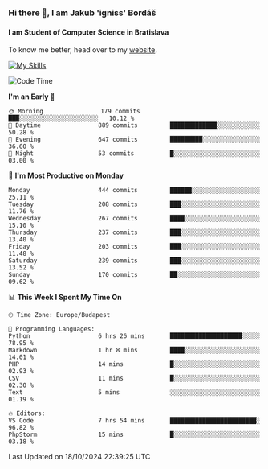 ### Hi there 👋, I am Jakub 'igniss' Bordáš

#### I am Student of Computer Science in Bratislava
To know me better, head over to my [website](https://bordas.sk).

[![My Skills](https://skillicons.dev/icons?i=js,html,css,figma,svelte,java,kotlin,python,postgresql,typescript,nest,nodejs)](https://bordas.sk)


<!--START_SECTION:waka-->
![Code Time](http://img.shields.io/badge/Code%20Time-1%2C547%20hrs%2019%20mins-blue)

**I'm an Early 🐤** 

```text
🌞 Morning                179 commits         ███░░░░░░░░░░░░░░░░░░░░░░   10.12 % 
🌆 Daytime                889 commits         █████████████░░░░░░░░░░░░   50.28 % 
🌃 Evening                647 commits         █████████░░░░░░░░░░░░░░░░   36.60 % 
🌙 Night                  53 commits          █░░░░░░░░░░░░░░░░░░░░░░░░   03.00 % 
```
📅 **I'm Most Productive on Monday** 

```text
Monday                   444 commits         ██████░░░░░░░░░░░░░░░░░░░   25.11 % 
Tuesday                  208 commits         ███░░░░░░░░░░░░░░░░░░░░░░   11.76 % 
Wednesday                267 commits         ████░░░░░░░░░░░░░░░░░░░░░   15.10 % 
Thursday                 237 commits         ███░░░░░░░░░░░░░░░░░░░░░░   13.40 % 
Friday                   203 commits         ███░░░░░░░░░░░░░░░░░░░░░░   11.48 % 
Saturday                 239 commits         ███░░░░░░░░░░░░░░░░░░░░░░   13.52 % 
Sunday                   170 commits         ██░░░░░░░░░░░░░░░░░░░░░░░   09.62 % 
```


📊 **This Week I Spent My Time On** 

```text
🕑︎ Time Zone: Europe/Budapest

💬 Programming Languages: 
Python                   6 hrs 26 mins       ████████████████████░░░░░   78.95 % 
Markdown                 1 hr 8 mins         ████░░░░░░░░░░░░░░░░░░░░░   14.01 % 
PHP                      14 mins             █░░░░░░░░░░░░░░░░░░░░░░░░   02.93 % 
CSV                      11 mins             █░░░░░░░░░░░░░░░░░░░░░░░░   02.30 % 
Text                     5 mins              ░░░░░░░░░░░░░░░░░░░░░░░░░   01.19 % 

🔥 Editors: 
VS Code                  7 hrs 54 mins       ████████████████████████░   96.82 % 
PhpStorm                 15 mins             █░░░░░░░░░░░░░░░░░░░░░░░░   03.18 % 
```


 Last Updated on 18/10/2024 22:39:25 UTC
<!--END_SECTION:waka-->
